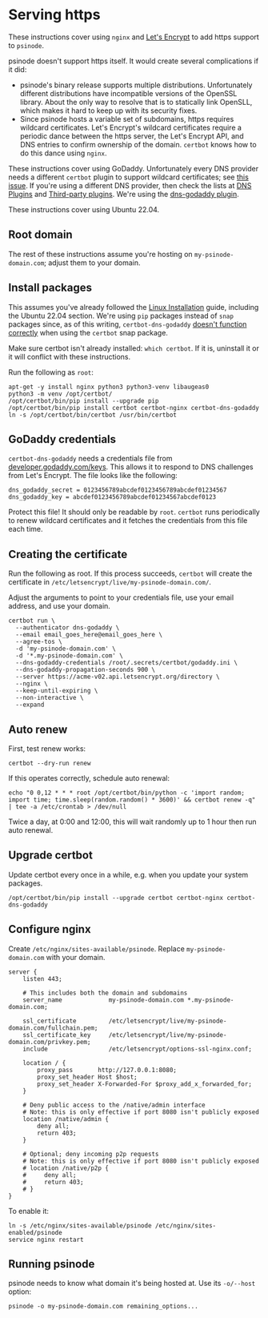 # Serving https

These instructions cover using `nginx` and [Let's Encrypt](https://letsencrypt.org/) to add https support to `psinode`.

psinode doesn't support https itself. It would create several complications if it did:

- psinode's binary release supports multiple distributions. Unfortunately different distributions have incompatible versions of the OpenSSL library. About the only way to resolve that is to statically link OpenSLL, which makes it hard to keep up with its security fixes.
- Since psinode hosts a variable set of subdomains, https requires wildcard certificates. Let's Encrypt's wildcard certificates require a periodic dance between the https server, the Let's Encrypt API, and DNS entries to confirm ownership of the domain. `certbot` knows how to do this dance using `nginx`.

These instructions cover using GoDaddy. Unfortunately every DNS provider needs a different `certbot` plugin to support wildcard certificates; see [this issue](https://github.com/certbot/certbot/issues/6178). If you're using a different DNS provider, then check the lists at [DNS Plugins](https://eff-certbot.readthedocs.io/en/stable/using.html#dns-plugins) and [Third-party plugins](https://eff-certbot.readthedocs.io/en/stable/using.html#third-party-plugins). We're using the [dns-godaddy plugin](https://github.com/miigotu/certbot-dns-godaddy).

These instructions cover using Ubuntu 22.04.

## Root domain

The rest of these instructions assume you're hosting on `my-psinode-domain.com`; adjust them to your domain.

## Install packages

This assumes you've already followed the [Linux Installation](../linux.md) guide, including the Ubuntu 22.04 section. We're using `pip` packages instead of `snap` packages since, as of this writing, `certbot-dns-godaddy` [doesn't function correctly](https://github.com/miigotu/certbot-dns-godaddy/issues/6) when using the `certbot` snap package.

Make sure certbot isn't already installed: `which certbot`. If it is, uninstall it or it will conflict with these instructions.

Run the following as `root`:

```
apt-get -y install nginx python3 python3-venv libaugeas0
python3 -m venv /opt/certbot/
/opt/certbot/bin/pip install --upgrade pip
/opt/certbot/bin/pip install certbot certbot-nginx certbot-dns-godaddy
ln -s /opt/certbot/bin/certbot /usr/bin/certbot
```

## GoDaddy credentials

`certbot-dns-godaddy` needs a credentials file from [developer.godaddy.com/keys](https://developer.godaddy.com/keys). This allows it to respond to DNS challenges from Let's Encrypt. The file looks like the following:

```
dns_godaddy_secret = 0123456789abcdef0123456789abcdef01234567
dns_godaddy_key = abcdef0123456789abcdef01234567abcdef0123
```

Protect this file! It should only be readable by `root`. `certbot` runs periodically to renew wildcard certificates and it fetches the credentials from this file each time.

## Creating the certificate

Run the following as root. If this process succeeds, `certbot` will create the certificate in `/etc/letsencrypt/live/my-psinode-domain.com/`.

Adjust the arguments to point to your credentials file, use your email address, and use your domain.

```
certbot run \
  --authenticator dns-godaddy \
  --email email_goes_here@email_goes_here \
  --agree-tos \
  -d 'my-psinode-domain.com' \
  -d '*.my-psinode-domain.com' \
  --dns-godaddy-credentials /root/.secrets/certbot/godaddy.ini \
  --dns-godaddy-propagation-seconds 900 \
  --server https://acme-v02.api.letsencrypt.org/directory \
  --nginx \
  --keep-until-expiring \
  --non-interactive \
  --expand
```

## Auto renew

First, test renew works:

```
certbot --dry-run renew
```

If this operates correctly, schedule auto renewal:

```
echo "0 0,12 * * * root /opt/certbot/bin/python -c 'import random; import time; time.sleep(random.random() * 3600)' && certbot renew -q" | tee -a /etc/crontab > /dev/null
```

Twice a day, at 0:00 and 12:00, this will wait randomly up to 1 hour then run auto renewal.

## Upgrade certbot

Update certbot every once in a while, e.g. when you update your system packages.

```
/opt/certbot/bin/pip install --upgrade certbot certbot-nginx certbot-dns-godaddy
```

## Configure nginx

Create `/etc/nginx/sites-available/psinode`. Replace `my-psinode-domain.com` with your domain.

```
server {
    listen 443;

    # This includes both the domain and subdomains
    server_name             my-psinode-domain.com *.my-psinode-domain.com;

    ssl_certificate         /etc/letsencrypt/live/my-psinode-domain.com/fullchain.pem;
    ssl_certificate_key     /etc/letsencrypt/live/my-psinode-domain.com/privkey.pem;
    include                 /etc/letsencrypt/options-ssl-nginx.conf;

    location / {
        proxy_pass       http://127.0.0.1:8080;
        proxy_set_header Host $host;
        proxy_set_header X-Forwarded-For $proxy_add_x_forwarded_for;
    }

    # Deny public access to the /native/admin interface
    # Note: this is only effective if port 8080 isn't publicly exposed
    location /native/admin {
        deny all;
        return 403;
    }

    # Optional; deny incoming p2p requests
    # Note: this is only effective if port 8080 isn't publicly exposed
    # location /native/p2p {
    #     deny all;
    #     return 403;
    # }
}
```

To enable it:

```
ln -s /etc/nginx/sites-available/psinode /etc/nginx/sites-enabled/psinode
service nginx restart
```

## Running psinode

psinode needs to know what domain it's being hosted at. Use its `-o/--host` option:

```
psinode -o my-psinode-domain.com remaining_options...
```
